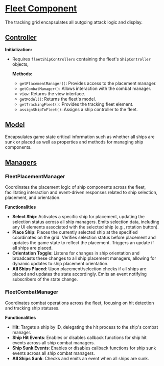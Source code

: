 # [Fleet Component](../README.md#components-overview)

The tracking grid encapsulates all outgoing attack logic and display.

## [Controller](../../README.md#controller)

**Initialization:**

- Requires `fleetShipControllers` containing the fleet's `ShipController` objects,

  **Methods:**

  - `getPlacementManager()`: Provides access to the placement manager.
  - `getCombatManager()`: Allows interaction with the combat manager.
  - `view`: Returns the view interface.
  - `getModel()`: Returns the fleet's model.
  - `getTrackingFleet()`: Provides the tracking fleet element.
  - `assignShipToFleet()`: Assigns a ship controller to the fleet.

## [Model](../../README.md#model)

Encapsulates game state critical information such as whether all ships are sunk or placed as well as
properties and methods for managing ship components.

## [Managers](../../README.md#managers)

### FleetPlacementManager

Coordinates the placement logic of ship components across the fleet, facilitating interaction and
event-driven responses related to ship selection, placement, and orientation.

**Functionalities**

- **Select Ship**: Activates a specific ship for placement, updating the selection status across all
  ship managers. Emits selection data, including any UI elements associated with the selected ship
  (e.g., rotation button).
- **Place Ship**: Places the currently selected ship at the specified coordinates on the grid.
  Verifies selection status before placement and updates the game state to reflect the placement.
  Triggers an update if all ships are placed.
- **Orientation Toggle**: Listens for changes in ship orientation and broadcasts these changes to
  all ship placement managers, allowing for dynamic updates to ship placement orientation.
- **All Ships Placed**: Upon placement/selection checks if all ships are placed and updates the
  state accordingly. Emits an event notifying subscribers of the state change.

### FleetCombatManager

Coordinates combat operations across the fleet, focusing on hit detection and tracking ship
statuses.

**Functionalities**

- **Hit**: Targets a ship by ID, delegating the hit process to the ship's combat manager.
- **Ship Hit Events**: Enables or disables callback functions for ship hit events across all ship
  combat managers.
- **Ship Sunk Events**: Enables or disables callback functions for ship sunk events across all ship
  combat managers.
- **All Ships Sunk**: Checks and emits an event when all ships are sunk.
